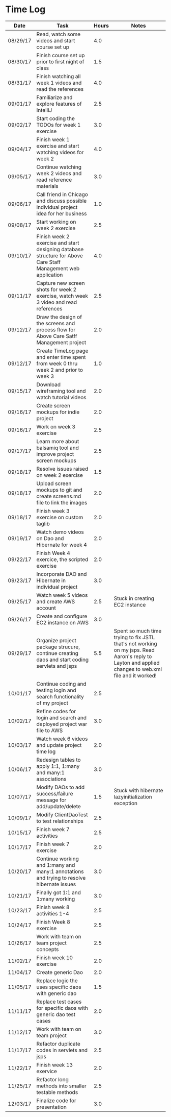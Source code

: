 # Time Log

| Date | Task | Hours | Notes|
|------|------|-------|------|
| 08/29/17| Read, watch some videos and start course set up| 4.0 | | 
| 08/30/17| Finish course set up prior to first night of class| 1.5 | |
| 08/31/17| Finish watching all week 1 videos and read the references| 4.0 | |
| 09/01/17| Familiarize and explore features of IntelliJ| 2.5 | |
| 09/02/17| Start coding the TODOs for week 1 exercise| 3.0 | |
| 09/04/17| Finish week 1 exercise and start watching videos for week 2| 4.0 | |
| 09/05/17| Continue watching week 2 videos and read reference materials| 3.0 | |
| 09/06/17| Call friend in Chicago and discuss possible individual project idea for her business| 1.0 | |
| 09/08/17| Start working on week 2 exercise| 2.5 | |
| 09/10/17| Finish week 2 exercise and start designing database structure for Above Care Staff Management web application| 4.0 | |
| 09/11/17| Capture new screen shots for week 2 exercise, watch week 3 video and read references| 2.5 | |
| 09/12/17| Draw the design of the screens and process flow for Above Care Satff Management project| 2.0 | |
| 09/12/17| Create TimeLog page and enter time spent from week 0 thru week 2 and prior to week 3 | 1.0 | | 
| 09/15/17| Download wireframing tool and watch tutorial videos | 2.0 | |
| 09/16/17| Create screen mockups for indie project | 2.0 | |
| 09/16/17| Work on week 3 exercise | 2.5 | |
| 09/17/17| Learn more about balsamiq tool and improve project screen mockups | 2.5 | |
| 09/18/17| Resolve issues raised on week 2 exercise | 1.5 | |
| 09/18/17| Upload screen mockups to git and create screens.md file to link the images | 2.0 | |
| 09/18/17| Finish week 3 exercise on custom taglib | 2.0 | |
| 09/19/17| Watch demo videos on Dao and Hibernate for week 4 | 2.0 | |
| 09/22/17| Finish Week 4 exercice, the scripted exercise | 2.0 | |
| 09/23/17| Incorporate DAO and Hibernate in individual project | 3.0 | |
| 09/25/17| Watch week 5 videos and create AWS account | 2.5 | Stuck in creating EC2 instance | 
| 09/26/17| Create and configure EC2 instance on AWS | 3.0 | | 
| 09/29/17| Organize project package strucure, continue creating daos and start coding servlets and jsps | 5.5 | Spent so much time trying to fix JSTL that's not working on my jsps. Read Aaron's reply to Layton and applied changes to web.xml file and it worked! |
| 10/01/17| Continue coding and testing login and search functionality of my project | 2.5 | |
| 10/02/17| Refine codes for login and search and deployed project war file to AWS | 3.0 | |
| 10/03/17| Watch week 6 videos and update project time log | 2.0 | |
| 10/06/17| Redesign tables to apply 1:1, 1:many and many:1 associations | 3.0 | |
| 10/07/17| Modify DAOs to add success/failure message for add/update/delete | 1.5 | Stuck with hibernate lazyinitialization exception |
| 10/09/17| Modify ClientDaoTest to test relationships | 2.5 | |
| 10/15/17| Finish week 7 activities | 2.5 | |
| 10/17/17| Finish week 7 exercise | 2.0 | |
| 10/20/17| Continue working and 1:many and many:1 annotations and trying to resolve hibernate issues | 3.0 | |
| 10/21/17| Finally got 1:1 and 1:many working | 3.0 | |
| 10/23/17| Finish week 8 activities 1-4 | 2.5 | |
| 10/24/17| Finish Week 8 exercise | 2.5 | |
| 10/26/17| Work with team on team project concepts | 2.5 | |
| 11/02/17| Finish week 10 exercise | 2.0 | |
| 11/04/17| Create generic Dao | 2.0 | |
| 11/05/17| Replace logic the uses specific daos with generic dao | 1.5 | |
| 11/11/17| Replace test cases for specific daos with generic dao test cases | 2.0 | |
| 11/12/17| Work with team on team project | 3.0 | 
| 11/17/17| Refactor duplicate codes in servlets and jsps | 2.5 | 
| 11/22/17| Finish week 13 exervice | 2.0 | |
| 11/25/17| Refactor long methods into smaller testable methods| 2.5 | |
| 12/03/17| Finalize code for presentation | 3.0 | |
